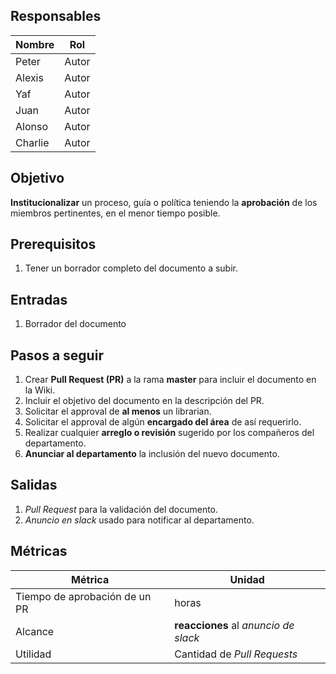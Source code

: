 ## Responsables
| Nombre  | Rol   |
|---------|-------|
| Peter   | Autor |
| Alexis   | Autor |
| Yaf   | Autor |
| Juan   | Autor |
| Alonso   | Autor |
| Charlie   | Autor |

## Objetivo
__Institucionalizar__ un proceso, guía o política teniendo la __aprobación__ de los miembros pertinentes, en el menor tiempo posible.

## Prerequisitos
1. Tener un borrador completo del documento a subir.

## Entradas
1. Borrador del documento

## Pasos a seguir
1. Crear __Pull Request (PR)__ a la rama __master__ para incluir el documento en la Wiki.
0. Incluir el objetivo del documento en la descripción del PR.
0. Solicitar el approval de __al menos__ un librarian.
0. Solicitar el approval de algún **encargado del área** de así requerirlo.
0. Realizar cualquier **arreglo o revisión** sugerido por los compañeros del departamento.
0. **Anunciar al departamento** la inclusión del nuevo documento.

## Salidas
1. _Pull Request_ para la validación del documento.
2. _Anuncio en slack_ usado para notificar al departamento.

## Métricas

| Métrica    | Unidad    |
|------------|-----------|
| Tiempo de aprobación de un PR | horas |
| Alcance | **reacciones** al _anuncio de slack_|
| Utilidad | Cantidad de _Pull Requests_|

